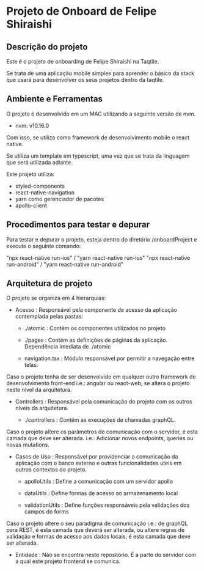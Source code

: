 # Projeto de Onboard de Felipe Shiraishi

## Descrição do projeto

Este é o projeto de onboarding de Felipe Shiraishi na Taqtile.

Se trata de uma aplicação mobile simples para aprender o básico da stack que usará para desenvolver os seus projetos dentro da taqtile.

## Ambiente e Ferramentas

O projeto é desenvolvido em um MAC utilizando a seguinte versão de nvm.

- nvm: v10.16.0

Com isso, se utiliza como framework de desenvolvimento mobile o react native.

Se utiliza um template em typescript, uma vez que se trata da linguagem que será utilizada adiante.

Este projeto utiliza:

- styled-components
- react-native-navigation
- yarn como gerenciador de pacotes
- apollo-client

## Procedimentos para testar e depurar

Para testar e depurar o projeto, esteja dentro do diretório /onboardProject e execute o seguinte comando:

"npx react-native run-ios" / "yarn react-native run-ios"
"npx react-native run-android" / "yarn react-native run-android"

## Arquitetura de projeto

O projeto se organiza em 4 hierarquias:

- Acesso : Responsável pela componente de acesso da aplicação contemplada pelas pastas:

    - ./atomic : Contém os componentes utilizados no projeto

    - ./pages : Contém as definições de páginas da aplicação. Dependência imediata de ./atomic

    - navigation.tsx : Módulo responsável por permitir a navegação entre telas.

Caso o projeto tenha de ser desenvolvido em qualquer outro framework de desenvolvimento front-end i.e.: angular ou react-web, se altera o projeto neste nível da arquitetura.

- Controllers : Responsável pela comunicação do projeto com os outros níveis da arquitetura.

    - ./controllers : Contém as execuções de chamadas graphQL.

Caso o projeto altere os parâmetros de comunicação com o servidor, é esta camada que deve ser alterada. i.e.: Adicionar novos endpoints, queries ou novas mutations.

- Casos de Uso : Responsável por providenciar a comunicação da aplicação com o banco externo e outras funcionalidades uteis em outros contextos do projeto.

    - apolloUtils : Define a comunicação com um servidor apollo

    - dataUtils : Define formas de acesso ao armazenamento local

    - validationUtils : Define funções responsáveis pela validações dos campos do forms

Caso o projeto altere o seu paradigma de comunicação i.e.: de graphQL para REST, é esta camada que deverá ser alterada, ou altere regras de validação e formas de acesso aos dados locais, é esta camada que deve ser alterada.

- Entidade : Não se encontra neste repositório. É a parte do servidor com a qual este projeto frontend se comunica.